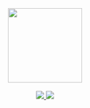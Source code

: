 <div align="center">
  <img height="150em" align="center" src="https://github-readme-stats.vercel.app/api/top-langs/?username=nandotPro&layout=compact&langs_count=4&theme=dark&hide_title=true"/>
</div>
<br>
<div align="center">  
  <a href = "mailto:ilanprochmannf@gmail.com">
    <img src="https://img.shields.io/badge/-Gmail-%23333?style=for-the-badge&logo=gmail&logoColor=white" target="_blank">
  </a>
  <a href="https://www.linkedin.com/in/ilanprochmann/" target="_blank">
    <img src="https://img.shields.io/badge/-LinkedIn-%230077B5?style=for-the-badge&logo=linkedin&logoColor=white" target="_blank">
  </a> 
</div>
